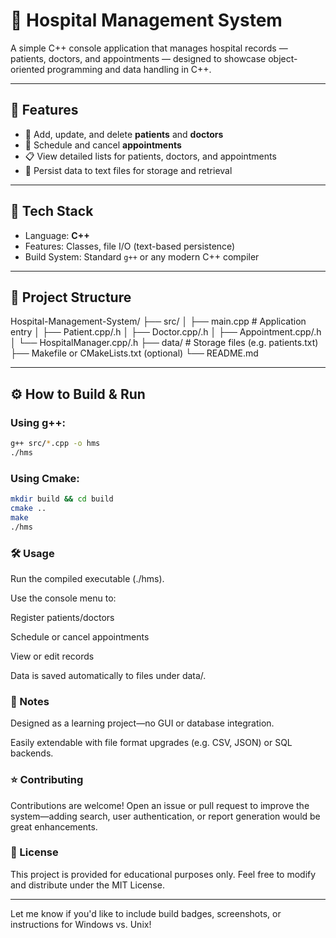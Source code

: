 # 🏥 Hospital Management System

A simple C++ console application that manages hospital records — patients, doctors, and appointments — designed to showcase object-oriented programming and data handling in C++.

---

## 🚀 Features

- 👤 Add, update, and delete **patients** and **doctors**
- 📅 Schedule and cancel **appointments**
- 📋 View detailed lists for patients, doctors, and appointments
- 💾 Persist data to text files for storage and retrieval

---

## 🧠 Tech Stack

- Language: **C++**
- Features: Classes, file I/O (text-based persistence)
- Build System: Standard `g++` or any modern C++ compiler

---

## 📁 Project Structure

Hospital-Management-System/
├── src/
│ ├── main.cpp # Application entry
│ ├── Patient.cpp/.h
│ ├── Doctor.cpp/.h
│ ├── Appointment.cpp/.h
│ └── HospitalManager.cpp/.h
├── data/ # Storage files (e.g. patients.txt)
├── Makefile or CMakeLists.txt (optional)
└── README.md


---

## ⚙️ How to Build & Run

### Using g++:
```bash
g++ src/*.cpp -o hms
./hms
```
### Using Cmake:
```bash 
mkdir build && cd build
cmake ..
make
./hms
```

### 🛠️ Usage
Run the compiled executable (./hms).

Use the console menu to:

Register patients/doctors

Schedule or cancel appointments

View or edit records

Data is saved automatically to files under data/.

### 📌 Notes
Designed as a learning project—no GUI or database integration.

Easily extendable with file format upgrades (e.g. CSV, JSON) or SQL backends.

### ⭐ Contributing
Contributions are welcome! Open an issue or pull request to improve the system—adding search, user authentication, or report generation would be great enhancements.

### 📝 License
This project is provided for educational purposes only.
Feel free to modify and distribute under the MIT License.

---

Let me know if you'd like to include build badges, screenshots, or instructions for Windows vs. Unix!
